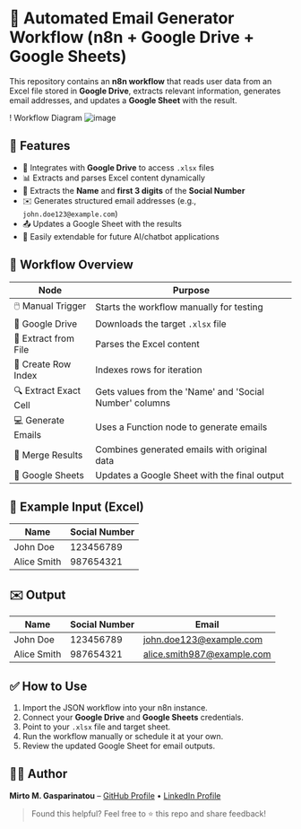 # 📧 Automated Email Generator Workflow (n8n + Google Drive + Google Sheets)

This repository contains an **n8n workflow** that reads user data from an Excel file stored in **Google Drive**, extracts relevant information, generates email addresses, and updates a **Google Sheet** with the result.

! Workflow Diagram
![image](https://github.com/user-attachments/assets/37c4ac98-6efc-4caa-8fb4-d53deef7a1ab)




## 🚀 Features

- 🔗 Integrates with **Google Drive** to access `.xlsx` files
- 📊 Extracts and parses Excel content dynamically
- 🧠 Extracts the **Name** and **first 3 digits** of the **Social Number**
- ✉️ Generates structured email addresses (e.g., `john.doe123@example.com`)
- 📤 Updates a Google Sheet with the results
- 🧩 Easily extendable for future AI/chatbot applications

## 🧩 Workflow Overview

| Node | Purpose |
|------|---------|
| 🖱️ Manual Trigger | Starts the workflow manually for testing |
| 📂 Google Drive | Downloads the target `.xlsx` file |
| 📄 Extract from File | Parses the Excel content |
| 🔢 Create Row Index | Indexes rows for iteration |
| 🔍 Extract Exact Cell | Gets values from the 'Name' and 'Social Number' columns |
| 💻 Generate Emails | Uses a Function node to generate emails |
| 🧬 Merge Results | Combines generated emails with original data |
| 📑 Google Sheets | Updates a Google Sheet with the final output |

## 📝 Example Input (Excel)

| Name        | Social Number |
|-------------|----------------|
| John Doe    | 123456789      |
| Alice Smith | 987654321      |

## ✉️ Output

| Name        | Social Number | Email                      |
|-------------|----------------|----------------------------|
| John Doe    | 123456789      | john.doe123@example.com    |
| Alice Smith | 987654321      | alice.smith987@example.com |


## ✅ How to Use

1. Import the JSON workflow into your n8n instance.
2. Connect your **Google Drive** and **Google Sheets** credentials.
3. Point to your `.xlsx` file and target sheet.
4. Run the workflow manually or schedule it at your own.
5. Review the updated Google Sheet for email outputs.


## 🙋‍♂️ Author

**Mirto M. Gasparinatou** – [GitHub Profile](https://github.com/mirtogaspar) • [LinkedIn Profile](https://www.linkedin.com/in/mirto-m-gasparinatou)


> Found this helpful? Feel free to ⭐️ this repo and share feedback!

